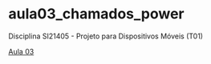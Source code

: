 # aula03_chamados_power

Disciplina SI21405 - Projeto para Dispositivos Móveis (T01)

[Aula 03](https://ember-feeling-d46.notion.site/Aula-3-10-08-2022-010d403985b740a4b742644f0e730710)
